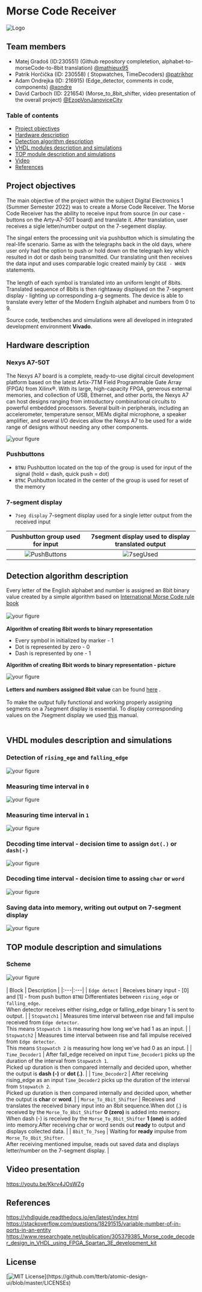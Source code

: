 # Morse Code Receiver

![Logo](https://github.com/mathieux95/digital-electronics-1-MorseCodeReceiver/blob/main/images/logo-en%201.png)

## Team members

* Matej Gradoš (ID:230551) (Github repository completetion, alphabet-to-morseCode-to-8bit translation) [@mathieux95](https://github.com/mathieux95)
* Patrik Horčička (ID: 230558) ( Stopwatches, TimeDecoders) [@patrikhor](https://github.com/patrikhor)
* Adam Ondrejka (ID: 216915) (Edge_detector, comments in code, components) [@xondre](https://github.com/xondre)
* David Carboch (ID: 221654) (Morse_to_8bit_shifter, video presentation of the overall project) [@EzopVonJanoviceCity](https://github.com/EzopVonJanoviceCity)

### Table of contents 

* [Project objectives](#objectives)
* [Hardware description](#hardware)
* [Detection algorithm description](#detection)
* [VHDL modules description and simulations](#modules)
* [TOP module description and simulations](#top)
* [Video](#video)
* [References](#references)

<a name="objectives"></a>

## Project objectives

The main objective of the project within the subject Digital Electronics 1 (Summer Semester 2022) was to create a Morse Code Receiver. The Morse Code Receiver has the ability to receive input from source (in our case - buttons on the Arty-A7-50T board) and translate it. After translation, user receives a sigle letter/number output on the 7-segement display. 

The singal enters the processing unit via pushbutton which is simulating the real-life scenario. Same as with the telegraphs back in the old days, where user only had the option to push or hold down on the telegraph key which resulted in dot or dash being transmitted. Our translating unit then receives the data input and uses comparable logic created mainly by `CASE - WHEN` statements. <br /> <br />
The length of each symbol is translated into an uniform lenght of 8bits. Translated sequence of 8bits is then rightaway displayed on the 7-segment display - lighting up corresponding a-g segments. The device is able to translate every letter of the Modern Englsih alphabet and numbers from 0 to 9. 

Source code, testbenches and simulations were all developed in integrated development environment **Vivado**.

<a name="hardware"></a>

## Hardware description
### Nexys A7-50T
The Nexys A7 board is a complete, ready-to-use digital circuit development platform based on the latest Artix-7TM
Field Programmable Gate Array (FPGA) from Xilinx®. With its large, high-capacity FPGA, generous external
memories, and collection of USB, Ethernet, and other ports, the Nexys A7 can host designs ranging from
introductory combinational circuits to powerful embedded processors. Several built-in peripherals, including an
accelerometer, temperature sensor, MEMs digital microphone, a speaker amplifier, and several I/O devices allow
the Nexys A7 to be used for a wide range of designs without needing any other components.

![your figure](https://github.com/mathieux95/digital-electronics-1-MorseCodeReceiver/blob/main/images/nexysA7-50T.png) 

### Pushbuttons
-  `BTNU` Pushbutton located on the top of the group is used for input of the signal (hold = dash, quick push = dot) 
-  `BTNC` Pushbutton located in the center of the group is used for reset of the memory

### 7-segment display 
- `7seg display` 7-segment display used for a single letter output from the received input

Pushbutton group used for input | 7segment display used to display translated output 
:-------------------------:|:-------------------------:
![PushButtons](https://github.com/mathieux95/digital-electronics-1-MorseCodeReceiver/blob/main/images/PushButtons.jpg)|![7segUsed](https://github.com/mathieux95/digital-electronics-1-MorseCodeReceiver/blob/main/images/7segUsed.jpg)


<a name="detection"></a>

## Detection algorithm description
Every letter of the English alphabet and number is assigned an 8bit binary value created by a simple algorithm based on [International Morse Code rule book](https://github.com/mathieux95/digital-electronics-1-MorseCodeReceiver/blob/main/images/morse_code.png)
<br />
<br />
![your figure](https://github.com/mathieux95/digital-electronics-1-MorseCodeReceiver/blob/main/images/Shifting_operation.png)
<br />
<br />
**Algorithm of creating 8bit words to binary representation**
- Every symbol in initialized by marker - 1
- Dot is represented by zero - 0
- Dash is represented by one - 1  


**Algorithm of creating 8bit words to binary representation - picture** 

![your figure](https://github.com/mathieux95/digital-electronics-1-MorseCodeReceiver/blob/main/images/8bit_logic.png)
<br />
<br />
**Letters and numbers assigned 8bit value** can be found [here](https://github.com/mathieux95/digital-electronics-1-MorseCodeReceiver/blob/main/support_files/MorseCodeDecoder_8bit.xlsx) .
<br />
<br />
To make the output fully functional and working properly assigning segments on a 7segment display is essential. To display corresponding values on the 7segment display we used [this](https://github.com/mathieux95/digital-electronics-1-MorseCodeReceiver/blob/main/images/siekoo-alphabet.gif) manual.
<br />
<br />

## VHDL modules description and simulations

### Detection of `rising_ege` and `falling_edge`  
![your figure](https://github.com/mathieux95/digital-electronics-1-MorseCodeReceiver/blob/main/images/01-detekce_rice_fall-edge.png) 
### Measuring time interval in `0`
![your figure](https://github.com/mathieux95/digital-electronics-1-MorseCodeReceiver/blob/main/images/02-cas-samplu-v-0.png) 
### Measuring time interval in `1`
![your figure](https://github.com/mathieux95/digital-electronics-1-MorseCodeReceiver/blob/main/images/02-cas-samplu-v-1.png) 
### Decoding time interval - decision time to assign `dot(.)` or `dash(-)`
![your figure](https://github.com/mathieux95/digital-electronics-1-MorseCodeReceiver/blob/main/images/03-zCasu-dot-dash.png) 
### Decoding time interval - decision time to assing `char` or `word`
![your figure](https://github.com/mathieux95/digital-electronics-1-MorseCodeReceiver/blob/main/images/04-zCasu-char-word.png) 
### Saving data into memory, writing out output on 7-segment display 
![your figure](https://github.com/mathieux95/digital-electronics-1-MorseCodeReceiver/blob/main/images/05-UlozeniDatDoPametivypisDanehoZnakuNaSegment.png) 
<br />

<a name="top"></a>

## TOP module description and simulations

### Scheme 
![your figure](https://github.com/mathieux95/digital-electronics-1-MorseCodeReceiver/blob/main/images/Scheme.png) 
<br />
<br />
| Block | Description |
|:---|:---|
| `Edge detect` | Receives binary input - [0] and [1] - from push button `BTNU` Differentiates between `rising_edge` or `falling_edge`. <br /> When detector receives either rising_edge or falling_edge binary 1 is sent to output. |
| `Stopwatch1` | Measures time interval between rise and fall impulse received from `Edge detector`. <br /> This means `Stopwatch 1` is measuring how long we've had 1 as an input. |
| `Stopwatch2` | Measures time interval between rise and fall impulse received from `Edge detector`. <br /> This means `Stopwatch 2` is measuring how long we've had 0 as an input. |
| `Time_Decoder1` | After fall_edge received on input `Time_Decoder1` picks up the duration of the interval from `Stopwatch 1`. <br /> Picked up duration is then compared internally and decided upon, whether the output is **dash (-)** or **dot (.)**. |
| `Time_Decoder2` | After receiving rising_edge as an input `Time_Decoder2` picks up the duration of the interval from `Stopwatch 2`. <br /> Picked up duration is then compared internally and decided upon, whether the output is **char** or **word**. |
| `Morse_To_8bit_Shifter` | Receives and translates the received binary input into an 8bit sequence.When dot (.) is received by the `Morse_To_8bit_Shifter` **0 (zero)** is added into memory. <br /> When dash (-) is received by the `Morse_To_8bit_Shifter` **1 (one)** is added into memory.After receiving char or word sends out **ready** to output and displays collected data. |
| `8bit_To_7seg` | Waiting for **ready** impulse from `Morse_To_8bit_Shifter`. <br /> After receiving mentioned impulse, reads out saved data and displays letter/number on the 7-segment display. |
<br />

## Video presentation
<a name="video"></a> https://youtu.be/Kkrv4JOsWZg 

<a name="references"></a>

## References
https://vhdlguide.readthedocs.io/en/latest/index.html
https://stackoverflow.com/questions/18291515/variable-number-of-in-ports-in-an-entity
https://www.researchgate.net/publication/305379385_Morse_code_decoder_design_in_VHDL_using_FPGA_Spartan_3E_development_kit

## License
[![MIT License](https://img.shields.io/apm/l/atomic-design-ui.svg?)](https://github.com/tterb/atomic-design-ui/blob/master/LICENSEs)
